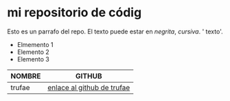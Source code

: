 # mi repositorio de códig
Esto es un parrafo del repo. El texto puede estar en *negrita*, _cursiva_.
' texto'.
- Elmemento 1
- Elemento 2
- Elemento 3

NOMBRE | GITHUB
-------|--------
trufae |[enlace al github de trufae](https://github.com/asanzdiego)

